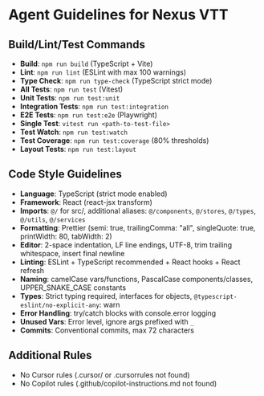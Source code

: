 # Agent Guidelines for Nexus VTT

## Build/Lint/Test Commands

- **Build**: `npm run build` (TypeScript + Vite)
- **Lint**: `npm run lint` (ESLint with max 100 warnings)
- **Type Check**: `npm run type-check` (TypeScript strict mode)
- **All Tests**: `npm run test` (Vitest)
- **Unit Tests**: `npm run test:unit`
- **Integration Tests**: `npm run test:integration`
- **E2E Tests**: `npm run test:e2e` (Playwright)
- **Single Test**: `vitest run <path-to-test-file>`
- **Test Watch**: `npm run test:watch`
- **Test Coverage**: `npm run test:coverage` (80% thresholds)
- **Layout Tests**: `npm run test:layout`

## Code Style Guidelines

- **Language**: TypeScript (strict mode enabled)
- **Framework**: React (react-jsx transform)
- **Imports**: `@/` for src/, additional aliases: `@/components`, `@/stores`, `@/types`, `@/utils`, `@/services`
- **Formatting**: Prettier (semi: true, trailingComma: "all", singleQuote: true, printWidth: 80, tabWidth: 2)
- **Editor**: 2-space indentation, LF line endings, UTF-8, trim trailing whitespace, insert final newline
- **Linting**: ESLint + TypeScript recommended + React hooks + React refresh
- **Naming**: camelCase vars/functions, PascalCase components/classes, UPPER_SNAKE_CASE constants
- **Types**: Strict typing required, interfaces for objects, `@typescript-eslint/no-explicit-any`: warn
- **Error Handling**: try/catch blocks with console.error logging
- **Unused Vars**: Error level, ignore args prefixed with `_`
- **Commits**: Conventional commits, max 72 characters

## Additional Rules

- No Cursor rules (.cursor/ or .cursorrules not found)
- No Copilot rules (.github/copilot-instructions.md not found)
